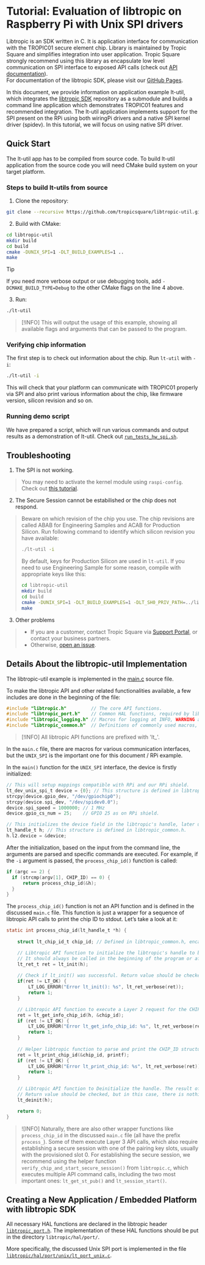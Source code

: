 # Tutorial: Evaluation of libtropic on Raspberry Pi with Unix SPI drivers
Libtropic is an SDK written in C. It is application interface for communication with the TROPIC01 secure element chip. Library is maintained by Tropic Square and simplifies integration into user application. Tropic Square strongly recommend using this library as encapsulate low level communication on SPI interface to exposed API calls (check out [API documentation](https://github.com/tropicsquare/tropic01/blob/main/doc/api/tropic01_user_api_v1.1.2.pdf)).   
For documentation of the libtropic SDK, please visit our [GitHub Pages](https://tropicsquare.github.io/libtropic/).

In this document, we provide information on application example lt-util, which integrates the [libtropic SDK](https://github.com/tropicsquare/libtropic) repository as a submodule and builds a command line application which demonstrates TROPIC01 features and recommended integration. The lt-util application implements support for the SPI present on the RPi using both wiringPi drivers and a native SPI kernel driver (spidev). In this tutorial, we will focus on using native SPI driver.

## Quick Start
The lt-util app has to be compiled from source code. To build lt-util application from the source code you will need CMake build system on your target platform. 

### Steps to build lt-utils from source
1. Clone the repository:
```sh
git clone --recursive https://github.com/tropicsquare/libtropic-util.git
```

2. Build with CMake:
```sh
cd libtropic-util
mkdir build
cd build
cmake -DUNIX_SPI=1 -DLT_BUILD_EXAMPLES=1 ..
make
```

> [!TIP]
> If you need more verbose output or use debugging tools, add `-DCMAKE_BUILD_TYPE=Debug` to the other CMake flags on the line 4 above.

3. Run:
```sh
./lt-util
```

> [!INFO]
> This will output the usage of this example, showing all available flags and arguments that can be passed to the program.

### Verifying chip information
The first step is to check out information about the chip. Run `lt-util` with `-i`:
```sh
./lt-util -i 
```

This will check that your platform can communicate with TROPIC01 properly via SPI and also print
various information about the chip, like firmware version, silicon revision and so on.

### Running demo script
We have prepared a script, which will run various commands and output results as a demonstration
of lt-util. Check out [`run_tests_hw_spi.sh`](test/run_tests_hw_spi.sh).

## Troubleshooting
1. The SPI is not working.
> You may need to activate the kernel module using `raspi-config`. Check out [this tutorial](https://www.raspberrypi-spy.co.uk/2014/08/enabling-the-spi-interface-on-the-raspberry-pi/).

2. The Secure Session cannot be estabilished or the chip does not respond.
> Beware on which revision of the chip you use. The chip revisions are called ABAB for Engineering Samples and ACAB for Production Silicon. 
> Run following command to identify which silicon revision you have available:
> ```sh
> ./lt-util -i  
> ```
> 
> By default, keys for Production Silicon are used in `lt-util`. If you need to use Engineering Sample for some reason, 
> compile with appropriate keys like this:
> ```sh
> cd libtropic-util
> mkdir build
> cd build
> cmake -DUNIX_SPI=1 -DLT_BUILD_EXAMPLES=1 -DLT_SH0_PRIV_PATH=../libtropic/provisioning_data/sh0_priv_engineering_sample01.pem ..
> make
> ```

3. Other problems
> - If you are a customer, contact Tropic Square via [Support Portal](http://support.tropicsquare.com), or contact your business partners.
> - Otherwise, [open an issue](https://github.com/tropicsquare/libtropic-util/issues/new/choose).

## Details About the libtropic-util Implementation
The libtropic-util example is implemented in the [main.c](src/main.c) source file.

To make the libtropic API and other related functionalities available, a few includes are done in the beginning of the file:
```c
#include "libtropic.h"         // The core API functions.
#include "libtropic_port.h"    // Common HAL functions, required by libtropic for every port.
#include "libtropic_logging.h" // Macros for logging at INFO, WARNING and ERROR levels.
#include "libtropic_common.h"  // Definitions of commonly used macros, structures or enums.
```

> [!INFO]
> All libtropic API functions are prefixed with 'lt_'.

In the `main.c` file, there are macros for various communication interfaces, but the `UNIX_SPI` is the important one for this document / RPi example.

In the `main()` function for the `UNIX_SPI` interface, the device is firstly initialized:
```c
// This will setup mappings compatible with RPi and our RPi shield.
lt_dev_unix_spi_t device = {0}; // This structure is defined in libtropic_port.h.
strcpy(device.gpio_dev, "/dev/gpiochip0");
strcpy(device.spi_dev, "/dev/spidev0.0");
device.spi_speed = 1000000; // 1 MHz
device.gpio_cs_num = 25;    // GPIO 25 as on RPi shield.

// This initializes the device field in the libtropic's handle, later used in all API functions.
lt_handle_t h; // This structure is defined in libtropic_common.h.
h.l2.device = &device;
```

After the initialization, based on the input from the command line, the arguments are parsed and specific commands are executed. For example, if the `-i` argument is passed, the `process_chip_id()` function is called:

```c
if (argc == 2) {
  if (strcmp(argv[1], CHIP_ID) == 0) {
      return process_chip_id(&h);
  }
}
```

The `process_chip_id()` function is not an API function and is defined in the discussed `main.c` file. This function is just a wrapper for a sequence of libtropic API calls to print the chip ID to stdout. Let’s take a look at it:

```c
static int process_chip_id(lt_handle_t *h) {
    
    struct lt_chip_id_t chip_id; // Defined in libtropic_common.h, encapsulates the CHIP_ID structure.

    // Libtropic API function to initialize the libtropic's handle to be ready for the communication.
    // It should always be called in the beginning of the program or after lt_deinit().
    lt_ret_t ret = lt_init(h);
    
    // Check if lt_init() was successful. Return value should be checked for every API call.
    if(ret != LT_OK) {
        LT_LOG_ERROR("Error lt_init(): %s", lt_ret_verbose(ret));
        return 1;
    }

    // Libtropic API function to execute a Layer 2 request for the CHIP_ID structure from the chip.
    ret = lt_get_info_chip_id(h, &chip_id);
    if (ret != LT_OK) {
        LT_LOG_ERROR("Error lt_get_info_chip_id: %s", lt_ret_verbose(ret));
        return 1;
    }
    
    // Helper libtropic function to parse and print the CHIP_ID structure using the passed printf-like function -- in this case, directly printf().
    ret = lt_print_chip_id(&chip_id, printf);
    if (ret != LT_OK) {
        LT_LOG_ERROR("Error lt_print_chip_id: %s", lt_ret_verbose(ret));
        return 1;
    }

    // Libtropic API function to Deinitialize the handle. The result of this call also deinitializes the device interface used for communication with the chip.
    // Return value should be checked, but in this case, there is nothing to do anyway if the error occurs.
    lt_deinit(h);

    return 0;
}
```

> ![INFO]
> Naturally, there are also other wrapper functions like `process_chip_id` in the discussed `main.c` file (all have the prefix `process_`). Some of them execute Layer 3 API calls, which also require establishing a secure session with one of the pairing key slots, usually with the provisioned slot 0. For establishing the secure session, we recommend using the helper function `verify_chip_and_start_secure_session()` from `libtropic.c`, which executes multiple API command calls, including the two most important ones: `lt_get_st_pub()` and `lt_session_start()`.

## Creating a New Application / Embedded Platform with libtropic SDK
All necessary HAL functions are declared in the libtropic header [`libtropic_port.h`](https://github.com/tropicsquare/libtropic/blob/master/include/libtropic_port.h). The implementation of these HAL functions should be put in the directory `libtropic/hal/port/`.

More specifically, the discussed Unix SPI port is implemented in the file [`libtropic/hal/port/unix/lt_port_unix.c`](https://github.com/tropicsquare/libtropic/blob/develop/hal/port/unix/lt_port_unix.c).